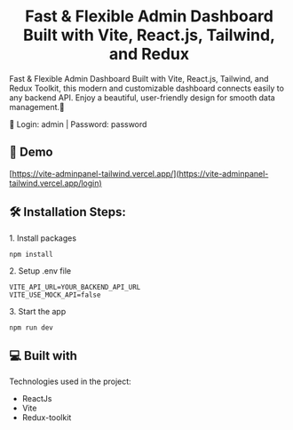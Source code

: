 <h1 align="center" id="title">Fast & Flexible Admin Dashboard Built with Vite, React.js, Tailwind, and Redux</h1>


<p id="description">Fast & Flexible Admin Dashboard Built with Vite, React.js, Tailwind, and Redux Toolkit, this modern and customizable dashboard connects easily to any backend API. Enjoy a beautiful, user-friendly design for smooth data management.🚀</p>
<p>🔑 Login: admin | Password: password</p>

<h2>🚀 Demo</h2>

[https://vite-adminpanel-tailwind.vercel.app/](https://vite-adminpanel-tailwind.vercel.app/login)

<h2>🛠 Installation Steps:</h2>

<p>1. Install packages</p>

```
npm install
```


<p>2. Setup .env file</p>

```
VITE_API_URL=YOUR_BACKEND_API_URL
VITE_USE_MOCK_API=false
```
<p>3. Start the app</p>

```npm run dev```

  
  
<h2>💻 Built with</h2>

Technologies used in the project:

*   ReactJs
*   Vite
*   Redux-toolkit
